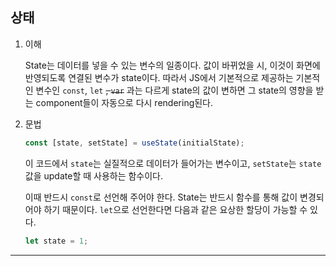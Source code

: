 ## 상태

1. 이해

   State는 데이터를 넣을 수 있는 변수의 일종이다. 값이 바뀌었을 시, 이것이 화면에 반영되도록 연결된 변수가 state이다. 따라서 JS에서 기본적으로 제공하는 기본적인 변수인 `const`, `let` ~~, `var`~~ 과는 다르게 state의 값이 변하면 그 state의 영향을 받는 component들이 자동으로 다시 rendering된다.

2. 문법

   ```jsx
   const [state, setState] = useState(initialState);
   ```

   이 코드에서 `state`는 실질적으로 데이터가 들어가는 변수이고, `setState`는 `state`값을 update할 때 사용하는 함수이다.

   이때 반드시 `const`로 선언해 주어야 한다. State는 반드시 함수를 통해 값이 변경되어야 하기 때문이다. `let`으로 선언한다면 다음과 같은 요상한 할당이 가능할 수 있다.

   ```jsx
   let state = 1;
   ```

---
